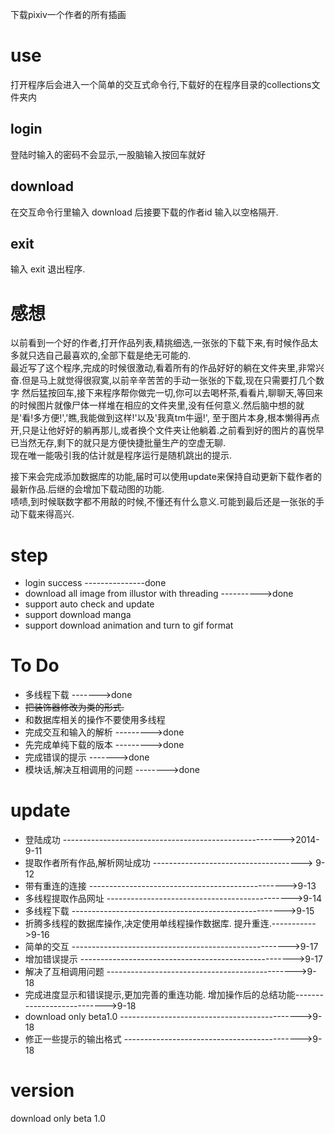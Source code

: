 下载pixiv一个作者的所有插画

use
===========
打开程序后会进入一个简单的交互式命令行,下载好的在程序目录的collections文件夹内

login
--------
登陆时输入的密码不会显示,一股脑输入按回车就好


download
--------------
在交互命令行里输入 download 后接要下载的作者id 输入以空格隔开.

exit
---------
输入 exit 退出程序.



感想
==============
以前看到一个好的作者,打开作品列表,精挑细选,一张张的下载下来,有时候作品太多就只选自己最喜欢的,全部下载是绝无可能的.  
最近写了这个程序,完成的时候很激动,看着所有的作品好好的躺在文件夹里,非常兴奋.但是马上就觉得很寂寞,以前辛辛苦苦的手动一张张的下载,现在只需要打几个数字
然后猛按回车,接下来程序帮你做完一切,你可以去喝杯茶,看看片,聊聊天,等回来的时候图片就像尸体一样堆在相应的文件夹里,没有任何意义.然后脑中想的就是'看!多方便!','瞧,我能做到这样!'以及'我真tm牛逼!',
至于图片本身,根本懒得再点开,只是让他好好的躺再那儿,或者换个文件夹让他躺着.之前看到好的图片的喜悦早已当然无存,剩下的就只是方便快捷批量生产的空虚无聊.  
现在唯一能吸引我的估计就是程序运行是随机跳出的提示.

接下来会完成添加数据库的功能,届时可以使用update来保持自动更新下载作者的最新作品.后继的会增加下载动图的功能.  
啧啧,到时候联数字都不用敲的时候,不懂还有什么意义.可能到最后还是一张张的手动下载来得高兴.








step
=======

-  login success ---------------done
-  download all image from illustor with threading ---------->done
-  support auto check and update
-  support download manga
-  support download animation and turn to gif format

To Do
==============
- 多线程下载  ------->done
- ~~把装饰器修改为类的形式.~~
- 和数据库相关的操作不要使用多线程
- 完成交互和输入的解析 --------->done
- 先完成单纯下载的版本 --------->done
- 完成错误的提示 ------->done
- 模块话,解决互相调用的问题 -------->done

update
============
- 登陆成功 ------------------------------------------------------->2014-9-11
- 提取作者所有作品,解析网址成功 -------------------------------------> 9-12
- 带有重连的连接  ------------------------------------------------->9-13
- 多线程提取作品网址 ---------------------------------------------->9-14
- 多线程下载 ----------------------------------------------------->9-15
- 折腾多线程的数据库操作,决定使用单线程操作数据库. 提升重连.----------->9-16
- 简单的交互 ------------------------------------------------------>9-17
- 增加错误提示 ----------------------------------------------------->9-17
- 解决了互相调用问题 ----------------------------------------------->9-18
- 完成进度显示和错误提示,更加完善的重连功能. 增加操作后的总结功能--------------------------->9-18
- download only beta1.0   --------------------------------------------->9-18
- 修正一些提示的输出格式 -------------------------------------------->9-18

version
==============
download only beta 1.0